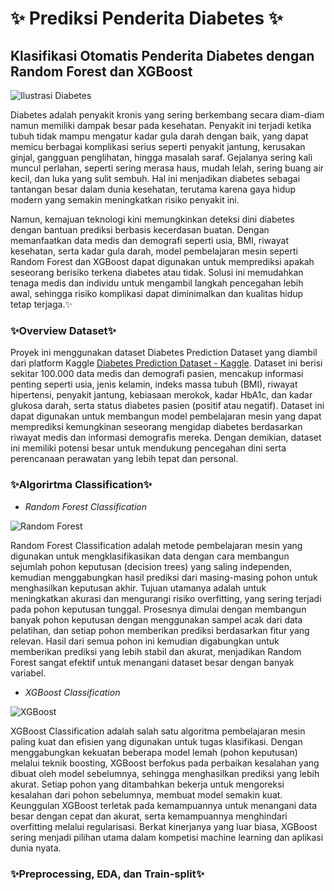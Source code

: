 # ✨ Prediksi Penderita Diabetes ✨
## Klasifikasi Otomatis Penderita Diabetes dengan Random Forest dan XGBoost

![Ilustrasi Diabetes](https://scontent.fsub9-1.fna.fbcdn.net/v/t39.30808-6/465067656_9238603872836297_8013902093878392409_n.png?_nc_cat=111&ccb=1-7&_nc_sid=0b6b33&_nc_ohc=omryABp_dPcQ7kNvgEq3XsP&_nc_zt=23&_nc_ht=scontent.fsub9-1.fna&_nc_gid=Aah5DLKnOJmtXSeq-spc8gx&oh=00_AYDuuv0afqybxcQnbEibT0SiLNll7Pl-vhz7VryzZ13shA&oe=676DBF18)

Diabetes adalah penyakit kronis yang sering berkembang secara diam-diam namun memiliki dampak besar pada kesehatan. Penyakit ini terjadi ketika tubuh tidak mampu mengatur kadar gula darah dengan baik, yang dapat memicu berbagai komplikasi serius seperti penyakit jantung, kerusakan ginjal, gangguan penglihatan, hingga masalah saraf. Gejalanya sering kali muncul perlahan, seperti sering merasa haus, mudah lelah, sering buang air kecil, dan luka yang sulit sembuh. Hal ini menjadikan diabetes sebagai tantangan besar dalam dunia kesehatan, terutama karena gaya hidup modern yang semakin meningkatkan risiko penyakit ini.

Namun, kemajuan teknologi kini memungkinkan deteksi dini diabetes dengan bantuan prediksi berbasis kecerdasan buatan. Dengan memanfaatkan data medis dan demografi seperti usia, BMI, riwayat kesehatan, serta kadar gula darah, model pembelajaran mesin seperti Random Forest dan XGBoost dapat digunakan untuk memprediksi apakah seseorang berisiko terkena diabetes atau tidak. Solusi ini memudahkan tenaga medis dan individu untuk mengambil langkah pencegahan lebih awal, sehingga risiko komplikasi dapat diminimalkan dan kualitas hidup tetap terjaga.✨

### ✨Overview Dataset✨
Proyek ini menggunakan dataset Diabetes Prediction Dataset yang diambil dari platform Kaggle [Diabetes Prediction Dataset - Kaggle](https://www.kaggle.com/datasets/iammustafatz/diabetes-prediction-dataset). Dataset ini berisi sekitar 100.000 data medis dan demografi pasien, mencakup informasi penting seperti usia, jenis kelamin, indeks massa tubuh (BMI), riwayat hipertensi, penyakit jantung, kebiasaan merokok, kadar HbA1c, dan kadar glukosa darah, serta status diabetes pasien (positif atau negatif). Dataset ini dapat digunakan untuk membangun model pembelajaran mesin yang dapat memprediksi kemungkinan seseorang mengidap diabetes berdasarkan riwayat medis dan informasi demografis mereka. Dengan demikian, dataset ini memiliki potensi besar untuk mendukung pencegahan dini serta perencanaan perawatan yang lebih tepat dan personal.

### ✨Algorirtma Classification✨
- *Random Forest Classification*
  
![Random Forest](https://miro.medium.com/v2/resize:fit:1100/format:webp/1*ZFuMI_HrI3jt2Wlay73IUQ.png)

Random Forest Classification adalah metode pembelajaran mesin yang digunakan untuk mengklasifikasikan data dengan cara membangun sejumlah pohon keputusan (decision trees) yang saling independen, kemudian menggabungkan hasil prediksi dari masing-masing pohon untuk menghasilkan keputusan akhir. Tujuan utamanya adalah untuk meningkatkan akurasi dan mengurangi risiko overfitting, yang sering terjadi pada pohon keputusan tunggal. Prosesnya dimulai dengan membangun banyak pohon keputusan dengan menggunakan sampel acak dari data pelatihan, dan setiap pohon memberikan prediksi berdasarkan fitur yang relevan. Hasil dari semua pohon ini kemudian digabungkan untuk memberikan prediksi yang lebih stabil dan akurat, menjadikan Random Forest sangat efektif untuk menangani dataset besar dengan banyak variabel.

- *XGBoost Classification*

![XGBoost](https://lh3.googleusercontent.com/4svO7UdzXj-JxFwU-_SyrMWMqxp8Al3pVpQYr5A-nzCDXdEqVL_CHeqbeVVW8Kivsq76q5sozAKwGsQuy5qnk5wVYfqWb5LHxhknBm9DSLBjg0ViSRTVjZ3gFQPwiGxJ8wP2usOH)

XGBoost Classification adalah salah satu algoritma pembelajaran mesin paling kuat dan efisien yang digunakan untuk tugas klasifikasi. Dengan menggabungkan kekuatan beberapa model lemah (pohon keputusan) melalui teknik boosting, XGBoost berfokus pada perbaikan kesalahan yang dibuat oleh model sebelumnya, sehingga menghasilkan prediksi yang lebih akurat. Setiap pohon yang ditambahkan bekerja untuk mengoreksi kesalahan dari pohon sebelumnya, membuat model semakin kuat. Keunggulan XGBoost terletak pada kemampuannya untuk menangani data besar dengan cepat dan akurat, serta kemampuannya menghindari overfitting melalui regularisasi. Berkat kinerjanya yang luar biasa, XGBoost sering menjadi pilihan utama dalam kompetisi machine learning dan aplikasi dunia nyata.

### ✨Preprocessing, EDA, dan Train-split✨


  
